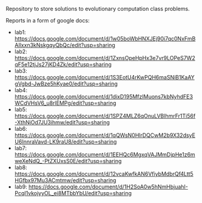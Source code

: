 Repository to store solutions to evolutionary computation class problems.

Reports in a form of google docs:
* lab1: https://docs.google.com/document/d/1w05boWbHNXJEj90i7qc0NxFmBAIlxxn3kNskgqyQbQc/edit?usp=sharing
* lab2: https://docs.google.com/document/d/1ZxnsOpeHpHx3e7vr9LOPeS7W2qF5e12tjJs27jKD4Zk/edit?usp=sharing
* lab3: https://docs.google.com/document/d/1S3EotU4rKwPQH6maSNiB1KaAYgVgbd-JwBze5hKyae0/edit?usp=sharing
* lab4: https://docs.google.com/document/d/1dixD195MfzIMuons7kbNyhdFE3WCdVHsV6_u8rlEMPg/edit?usp=sharing
* lab5: https://docs.google.com/document/d/1SPZ4MLZ6qOnuLVBlhmrFr1Ti56f-XthNjOd7JU3ihmw/edit?usp=sharing
* lab6: https://docs.google.com/document/d/1qQWsN0HlrDQCwM2b9X32dsyEU6InnraVavd-LK9raU8/edit?usp=sharing
* lab7: https://docs.google.com/document/d/1EEHQc6MgxqVAJMmDjpHe1z6mweXeNdQ_-PtZXUxsS0E/edit?usp=sharing
* lab8: https://docs.google.com/document/d/12vcaKwfkAN6VfiybMdbrQf4Ltt5HGfbx97Mu3ACmtmw/edit?usp=sharing
* lab9: https://docs.google.com/document/d/1H2SoA0w5hNmHbjuahI-PcqI1vkojyyOL_ei8MTbbYbU/edit?usp=sharing

